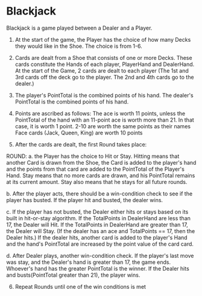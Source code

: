 # Blackjack

Blackjack is a game played between a Dealer and a Player.

1. At the start of the game, the Player has the choice of how many Decks they would like in the Shoe.  The choice is from 1-6.

2. Cards are dealt from a Shoe that consists of one or more Decks.
These cards constitute the Hands of each player, PlayerHand and DealerHand.
At the start of the Game, 2 cards are dealt to each player (The 1st and 3rd cards off the deck go to the player.  The 2nd and 4th cards go to the dealer.)

3.  The player's PointTotal is the combined points of his hand.  The dealer's PointTotal is the combined points of his hand.

4. Points are ascribed as follows:
  The ace is worth 11 points, unless the PointTotal of the hand with an 11-point ace is worth more than 21.  In that case, it is worth 1 point.
  2-10 are worth the same points as their names
  Face cards (Jack, Queen, King) are worth 10 points

5. After the cards are dealt, the first Round takes place:

ROUND:
a.  the Player has the choice to Hit or Stay.  Hitting means that another Card is drawn from the Shoe, the Card is added to the player's hand and the points from that card are added to the PointTotal of the Player's Hand.  Stay means that no more cards are drawn, and his PointTotal remains at its current amount.  Stay also means that he stays for all future rounds.

b. After the player acts, there should be a win-condition check to see if the player has busted.  If the player hit and busted, the dealer wins.

c. If the player has not busted, the Dealer either hits or stays based on its built in hit-or-stay algorithm.  If the TotalPoints in DealerHand are less than 17, the Dealer will Hit.  If the TotalPoints in DealerHand are greater than 17, the Dealer will Stay. (If the dealer has an ace and TotalPoints == 17, then the Dealer hits.)  If the dealer hits, another card is added to the player's Hand and the hand's PointTotal are increased by the point value of the card card.  

d. After Dealer plays, another win-condition check.  If the player's last move was stay, and the Dealer's hand is greater than 17, the game ends.  Whoever's hand has the greater PointTotal is the winner.
If the Dealer hits and busts(PointTotal greater than 21), the player wins.

6. Repeat Rounds until one of the win conditions is met
